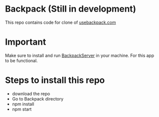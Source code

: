 # Backpack (Still in development)

This repo contains code for clone of [usebackpack.com]

# Important
Make sure to install and run [BackpackServer] in your machine. For this app to be functional.


# Steps to install this repo 
  - download the repo
  - Go to Backpack directory
  - npm install
  - npm start

   [usebackpack.com]: <https://www.usebackpack.com>
   [BackpackServer]: <https://github.com/aadil058/BackpackServer>
